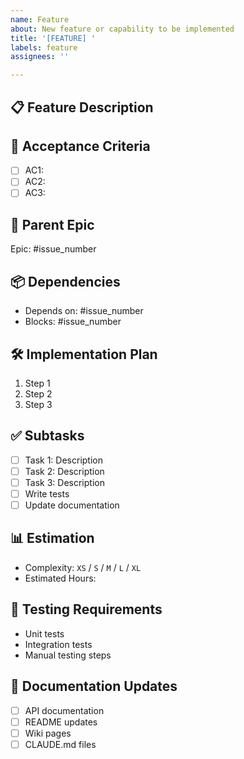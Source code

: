 ```yaml
---
name: Feature
about: New feature or capability to be implemented
title: '[FEATURE] '
labels: feature
assignees: ''

---
```


## 📋 Feature Description
<!-- Clear description of the feature -->

## 🎯 Acceptance Criteria
<!-- Specific, measurable criteria for completion -->
- [ ] AC1: 
- [ ] AC2: 
- [ ] AC3: 

## 🔗 Parent Epic
<!-- Link to the parent epic if applicable -->
Epic: #issue_number

## 📦 Dependencies
<!-- List any blocking dependencies -->
- Depends on: #issue_number
- Blocks: #issue_number

## 🛠️ Implementation Plan
<!-- High-level implementation approach -->
1. Step 1
2. Step 2
3. Step 3

## ✅ Subtasks
<!-- Break down into smaller tasks -->
- [ ] Task 1: Description
- [ ] Task 2: Description
- [ ] Task 3: Description
- [ ] Write tests
- [ ] Update documentation

## 📊 Estimation
<!-- Time/effort estimation -->
- Complexity: `XS` / `S` / `M` / `L` / `XL`
- Estimated Hours: 

## 🧪 Testing Requirements
<!-- Define testing approach -->
- Unit tests
- Integration tests
- Manual testing steps

## 📝 Documentation Updates
<!-- List documentation that needs updating -->
- [ ] API documentation
- [ ] README updates
- [ ] Wiki pages
- [ ] CLAUDE.md files
